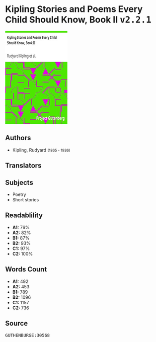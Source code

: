 # Kipling Stories and Poems Every Child Should Know, Book II <kbd>v2.2.1</kbd>

![](./cover.medium.jpg "")

## Authors


 - Kipling, Rudyard <small>(1865 - 1936)</small>

## Translators



## Subjects


 - Poetry
 - Short stories

## Readablility


 - **A1:** 76%
 - **A2:** 82%
 - **B1:** 87%
 - **B2:** 93%
 - **C1:** 97%
 - **C2:** 100%

## Words Count


 - **A1:** 492
 - **A2:** 453
 - **B1:** 789
 - **B2:** 1096
 - **C1:** 1157
 - **C2:** 736

## Source


<kbd>GUTHENBURGE:30568</kbd>
